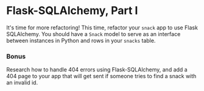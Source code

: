 # Flask-SQLAlchemy, Part I

It's time for more refactoring! This time, refactor your `snack` app to use Flask SQLAlchemy. You should have a `Snack` model to serve as an interface between instances in Python and rows in your `snacks` table.

### Bonus

Research how to handle 404 errors using Flask-SQLAlchemy, and add a 404 page to your app that will get sent if someone tries to find a snack with an invalid id.